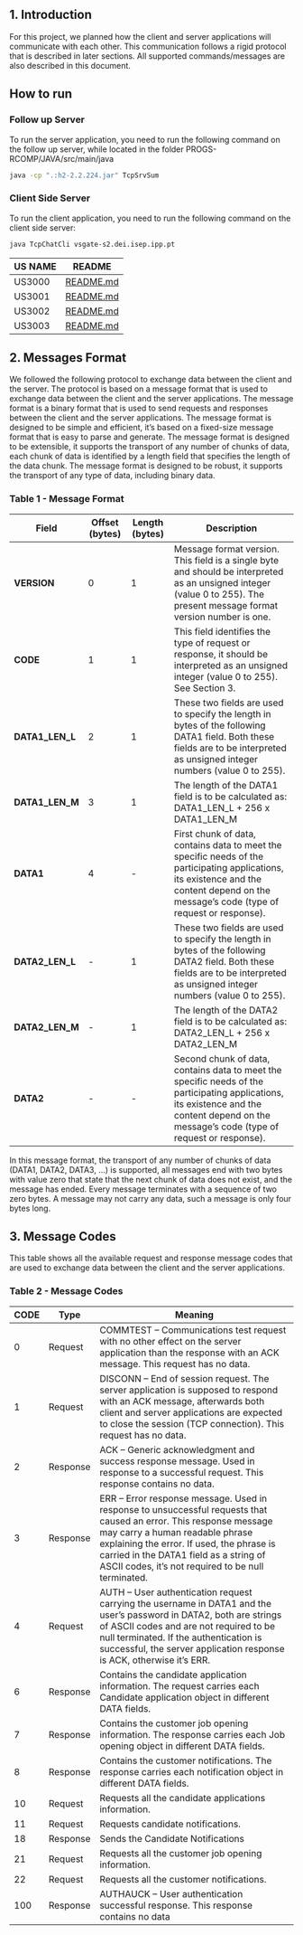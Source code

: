 ## 1. Introduction

For this project, we planned how the client and server applications will communicate with each other. This communication follows a rigid protocol that is described in later sections. All supported commands/messages are also described in this document.

## How to run

### Follow up Server
To run the server application, you need to run the following command on the follow up server, while located in the folder PROGS-RCOMP/JAVA/src/main/java

```bash
java -cp ".:h2-2.2.224.jar" TcpSrvSum
```

### Client Side Server
To run the client application, you need to run the following command on the client side server:


```bash
java TcpChatCli vsgate-s2.dei.isep.ipp.pt
```

| US NAME | README                                |
|---------|---------------------------------------|
| US3000  | [README.md](us/us3000/README.md)      |
| US3001  | [README.md](us/us3001/README.md)      |
| US3002  | [README.md](us/us3002/README.md)      |
| US3003  | [README.md](us/us3003/README.md)      |


## 2. Messages Format

We followed the following protocol to exchange data between the client and the server. The protocol is based on a message format that is used to exchange data between the client and the server applications. The message format is a binary format that is used to send requests and responses between the client and the server applications. The message format is designed to be simple and efficient, it’s based on a fixed-size message format that is easy to parse and generate. The message format is designed to be extensible, it supports the transport of any number of chunks of data, each chunk of data is identified by a length field that specifies the length of the data chunk. The message format is designed to be robust, it supports the transport of any type of data, including binary data.
### Table 1 - Message Format

| Field          | Offset (bytes) | Length (bytes) | Description                                                                                                                                                                         |
|----------------|----------------|----------------|-------------------------------------------------------------------------------------------------------------------------------------------------------------------------------------|
| **VERSION**    | 0              | 1              | Message format version. This field is a single byte and should be interpreted as an unsigned integer (value 0 to 255). The present message format version number is one.             |
| **CODE**       | 1              | 1              | This field identifies the type of request or response, it should be interpreted as an unsigned integer (value 0 to 255). See Section 3.                                              |
| **DATA1_LEN_L**| 2              | 1              | These two fields are used to specify the length in bytes of the following DATA1 field. Both these fields are to be interpreted as unsigned integer numbers (value 0 to 255).         |
| **DATA1_LEN_M**| 3              | 1              | The length of the DATA1 field is to be calculated as: DATA1_LEN_L + 256 x DATA1_LEN_M                                                                                                |
| **DATA1**      | 4              | -              | First chunk of data, contains data to meet the specific needs of the participating applications, its existence and the content depend on the message’s code (type of request or response). |
| **DATA2_LEN_L**| -              | 1              | These two fields are used to specify the length in bytes of the following DATA2 field. Both these fields are to be interpreted as unsigned integer numbers (value 0 to 255).         |
| **DATA2_LEN_M**| -              | 1              | The length of the DATA2 field is to be calculated as: DATA2_LEN_L + 256 x DATA2_LEN_M                                                                                                |
| **DATA2**      | -              | -              | Second chunk of data, contains data to meet the specific needs of the participating applications, its existence and the content depend on the message’s code (type of request or response). |

In this message format, the transport of any number of chunks of data (DATA1, DATA2, DATA3, …) is supported, all messages end with two bytes with value zero that state that the next chunk of data does not exist, and the message has ended. Every message terminates with a sequence of two zero bytes. A message may not carry any data, such a message is only four bytes long.

## 3. Message Codes

This table shows all the available request and response message codes that are used to exchange data between the client and the server applications.

### Table 2 - Message Codes

| CODE | Type    | Meaning                                                                                                                                                                                                                                                                                            |
|------|---------|----------------------------------------------------------------------------------------------------------------------------------------------------------------------------------------------------------------------------------------------------------------------------------------------------|
| 0    | Request | COMMTEST – Communications test request with no other effect on the server application than the response with an ACK message. This request has no data.                                                                                                                                             |
| 1    | Request | DISCONN – End of session request. The server application is supposed to respond with an ACK message, afterwards both client and server applications are expected to close the session (TCP connection). This request has no data.                                                                  |
| 2    | Response | ACK – Generic acknowledgment and success response message. Used in response to a successful request. This response contains no data.                                                                                                                                                               |
| 3    | Response | ERR – Error response message. Used in response to unsuccessful requests that caused an error. This response message may carry a human readable phrase explaining the error. If used, the phrase is carried in the DATA1 field as a string of ASCII codes, it’s not required to be null terminated. |
| 4    | Request | AUTH – User authentication request carrying the username in DATA1 and the user’s password in DATA2, both are strings of ASCII codes and are not required to be null terminated. If the authentication is successful, the server application response is ACK, otherwise it’s ERR.                   |
| 6    | Response | Contains the candidate application information. The request carries each Candidate application object in different DATA fields.                                                                                                                                                                    |
| 7    | Response | Contains the customer job opening information. The response carries each Job opening object in different DATA fields.                                                                                                                                                                              |
| 8    | Response | Contains the customer notifications. The response carries each notification object in different DATA fields.                                                                                                                                                                                       |
| 10   | Request | Requests all the candidate applications information.                                                                                                                                                                                                                                               |
| 11   | Request | Requests candidate notifications.                                                                                                                                                                                                                                                                  |
 | 18   | Response| Sends the Candidate Notifications                                                                                                                                                                                                                                                                  |
| 21   | Request | Requests all the customer job opening information.                                                                                                                                                                                                                                                 |
| 22   | Request | Requests all the customer notifications.                                                                                                                                                                                                                                                           |
| 100  | Response | AUTHAUCK – User authentication successful response. This response contains no data                                                                                                                                                                                                                 |
